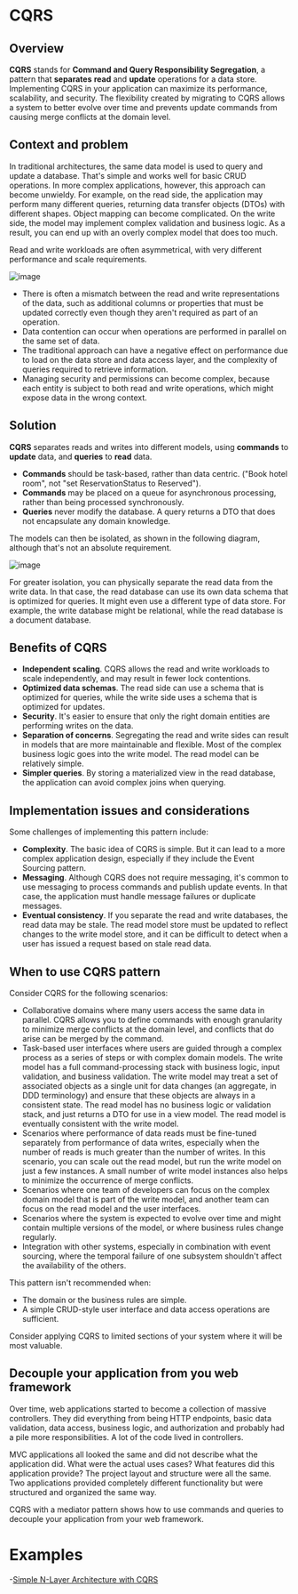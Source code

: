# CQRS

## Overview

**CQRS** stands for **Command and Query Responsibility Segregation**, a pattern that **separates** **read** and **update** operations for a data store. Implementing CQRS in your application can maximize its performance, scalability, and security. The flexibility created by migrating to CQRS allows a system to better evolve over time and prevents update commands from causing merge conflicts at the domain level.


## Context and problem

In traditional architectures, the same data model is used to query and update a database. That's simple and works well for basic CRUD operations. In more complex applications, however, this approach can become unwieldy. For example, on the read side, the application may perform many different queries, returning data transfer objects (DTOs) with different shapes. Object mapping can become complicated. On the write side, the model may implement complex validation and business logic. As a result, you can end up with an overly complex model that does too much.

Read and write workloads are often asymmetrical, with very different performance and scale requirements.

![image](https://user-images.githubusercontent.com/34960418/207314260-d6e37c30-48ea-4199-ae01-aed205d349f3.png)

- There is often a mismatch between the read and write representations of the data, such as additional columns or properties that must be updated correctly even though they aren't required as part of an operation.
- Data contention can occur when operations are performed in parallel on the same set of data.
- The traditional approach can have a negative effect on performance due to load on the data store and data access layer, and the complexity of queries required to retrieve information.
- Managing security and permissions can become complex, because each entity is subject to both read and write operations, which might expose data in the wrong context.


## Solution

**CQRS** separates reads and writes into different models, using **commands** to **update** data, and **queries** to **read** data.

- **Commands** should be task-based, rather than data centric. ("Book hotel room", not "set ReservationStatus to Reserved").
- **Commands** may be placed on a queue for asynchronous processing, rather than being processed synchronously.
- **Queries** never modify the database. A query returns a DTO that does not encapsulate any domain knowledge.

The models can then be isolated, as shown in the following diagram, although that's not an absolute requirement.

![image](https://user-images.githubusercontent.com/34960418/207314499-e7a03020-6a8e-4a67-910b-62da96b5d33b.png)

For greater isolation, you can physically separate the read data from the write data. In that case, the read database can use its own data schema that is optimized for queries. It might even use a different type of data store. For example, the write database might be relational, while the read database is a document database.


## Benefits of CQRS

- **Independent scaling**. CQRS allows the read and write workloads to scale independently, and may result in fewer lock contentions.
- **Optimized data schemas**. The read side can use a schema that is optimized for queries, while the write side uses a schema that is optimized for updates.
- **Security**. It's easier to ensure that only the right domain entities are performing writes on the data.
- **Separation of concerns**. Segregating the read and write sides can result in models that are more maintainable and flexible. Most of the complex business logic goes into the write model. The read model can be relatively simple.
- **Simpler queries**. By storing a materialized view in the read database, the application can avoid complex joins when querying.


## Implementation issues and considerations

Some challenges of implementing this pattern include:

- **Complexity**. The basic idea of CQRS is simple. But it can lead to a more complex application design, especially if they include the Event Sourcing pattern.
- **Messaging**. Although CQRS does not require messaging, it's common to use messaging to process commands and publish update events. In that case, the application must handle message failures or duplicate messages.
- **Eventual consistency**. If you separate the read and write databases, the read data may be stale. The read model store must be updated to reflect changes to the write model store, and it can be difficult to detect when a user has issued a request based on stale read data.


## When to use CQRS pattern

Consider CQRS for the following scenarios:

- Collaborative domains where many users access the same data in parallel. CQRS allows you to define commands with enough granularity to minimize merge conflicts at the domain level, and conflicts that do arise can be merged by the command.
- Task-based user interfaces where users are guided through a complex process as a series of steps or with complex domain models. The write model has a full command-processing stack with business logic, input validation, and business validation. The write model may treat a set of associated objects as a single unit for data changes (an aggregate, in DDD terminology) and ensure that these objects are always in a consistent state. The read model has no business logic or validation stack, and just returns a DTO for use in a view model. The read model is eventually consistent with the write model.
- Scenarios where performance of data reads must be fine-tuned separately from performance of data writes, especially when the number of reads is much greater than the number of writes. In this scenario, you can scale out the read model, but run the write model on just a few instances. A small number of write model instances also helps to minimize the occurrence of merge conflicts.
- Scenarios where one team of developers can focus on the complex domain model that is part of the write model, and another team can focus on the read model and the user interfaces.
- Scenarios where the system is expected to evolve over time and might contain multiple versions of the model, or where business rules change regularly.
- Integration with other systems, especially in combination with event sourcing, where the temporal failure of one subsystem shouldn't affect the availability of the others.

This pattern isn't recommended when:

- The domain or the business rules are simple.
- A simple CRUD-style user interface and data access operations are sufficient.

Consider applying CQRS to limited sections of your system where it will be most valuable.


## Decouple your application from you web framework

Over time, web applications started to become a collection of massive controllers. They did everything from being HTTP endpoints, basic data validation, data access, business logic, and authorization and probably had a pile more responsibilities. A lot of the code lived in controllers.

MVC applications all looked the same and did not describe what the application did. What were the actual uses cases? What features did this application provide? The project layout and structure were all the same. Two applications provided completely different functionality but were structured and organized the same way. 

CQRS with a mediator pattern shows how to use commands and queries to decouple your application from your web framework. 


# Examples

-[Simple N-Layer Architecture with CQRS](https://github.com/pirocorp/Simple-nLayer-Architecture/tree/simple-nlayer-architecture-with-cqrs)
